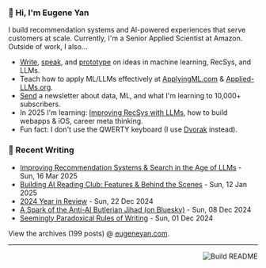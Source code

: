 ### 👋 Hi, I'm Eugene Yan

I build recommendation systems and AI-powered experiences that serve customers at scale. Currently, I'm a Senior Applied Scientist at Amazon. Outside of work, I also...

- [Write](https://eugeneyan.com/writing/), [speak](https://eugeneyan.com/speaking/), and [prototype](https://eugeneyan.com/prototyping/) on ideas in machine learning, RecSys, and LLMs.
- Teach how to apply ML/LLMs effectively at [ApplyingML.com](https://applyingml.com) & [Applied-LLMs.org](https://applied-llms.org).
- [Send](https://eugeneyan.com/subscribe/) a newsletter about data, ML, and what I'm learning to 10,000+ subscribers.
- In 2025 I'm learning: [Improving RecSys with LLMs](https://eugeneyan.com/writing/recsys-llm/), how to build webapps & iOS, career meta thinking.
- Fun fact: I don't use the QWERTY keyboard (I use [Dvorak](https://en.wikipedia.org/wiki/Dvorak_keyboard_layout) instead).

### 📝 Recent Writing

<!-- writing starts -->
* [Improving Recommendation Systems & Search in the Age of LLMs](https://eugeneyan.com//writing/recsys-llm/) - Sun, 16 Mar 2025
* [Building AI Reading Club: Features & Behind the Scenes](https://eugeneyan.com//writing/aireadingclub/) - Sun, 12 Jan 2025
* [2024 Year in Review](https://eugeneyan.com//writing/2024-review/) - Sun, 22 Dec 2024
* [A Spark of the Anti-AI Butlerian Jihad (on Bluesky)](https://eugeneyan.com//writing/anti/) - Sun, 08 Dec 2024
* [Seemingly Paradoxical Rules of Writing](https://eugeneyan.com//writing/paradox/) - Sun, 01 Dec 2024
<!-- writing ends -->

View the archives (<!-- writing_count starts -->199<!-- writing_count ends --> posts) @ [eugeneyan.com](https://eugeneyan.com).

---
<a href="https://github.com/eugeneyan/eugeneyan/actions"><img src="https://github.com/eugeneyan/eugeneyan/workflows/Build%20README/badge.svg" align="right" alt="Build README"></a>
